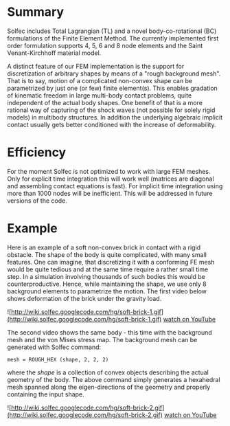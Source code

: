 # Summary #

Solfec includes Total Lagrangian (TL) and a novel body-co-rotational (BC) formulations of the Finite Element Method. The currently implemented first order formulation supports 4, 5, 6 and 8 node elements and the Saint Venant-Kirchhoff material model.

A distinct feature of our FEM implementation is the support for discretization of arbitrary shapes by means of a "rough background mesh". That is to say, motion of a complicated non-convex shape can be parametrized by just one (or few) finite element(s). This enables gradation of kinematic freedom in large multi-body contact problems, quite independent of the actual body shapes. One benefit of that is a more rational way of capturing of the shock waves (not possible for solely rigid models) in multibody structures. In addition the underlying algebraic implicit contact usually gets better conditioned with the increase of deformability.

# Efficiency #

For the moment Solfec is not optimized to work with large FEM meshes. Only for explicit time integration this will work well (matrices are diagonal and assembling contact equations is fast).  For implicit time integration using more than 1000 nodes will be inefficient. This will be addressed in future versions of the code.

# Example #

Here is an example of a soft non-convex brick in contact with a rigid obstacle. The shape of the body is quite complicated, with many small features. One can imagine, that discretizing it with a conforming FE mesh would be quite tedious and at the same time require a rather small time step. In a simulation involving thousands of such bodies this would be counterproductive. Hence, while maintaining the shape, we use only 8 background elements to parametrize the motion. The first video below shows deformation of the brick under the gravity load.

![http://wiki.solfec.googlecode.com/hg/soft-brick-1.gif](http://wiki.solfec.googlecode.com/hg/soft-brick-1.gif)
[watch on YouTube](http://www.youtube.com/watch?v=AOv2krrIllE)

The second video shows the same body - this time with the background mesh and the von Mises stress map. The background mesh can be generated with Solfec command:

```
mesh = ROUGH_HEX (shape, 2, 2, 2)
```

where the _shape_ is a collection of convex objects describing the actual geometry of the body. The above command simply generates a hexahedral mesh spanned along the eigen-directions of the geometry and properly containing the input shape.

![http://wiki.solfec.googlecode.com/hg/soft-brick-2.gif](http://wiki.solfec.googlecode.com/hg/soft-brick-2.gif)
[watch on YouTube](http://www.youtube.com/watch?v=FJNBYfwf-fM)